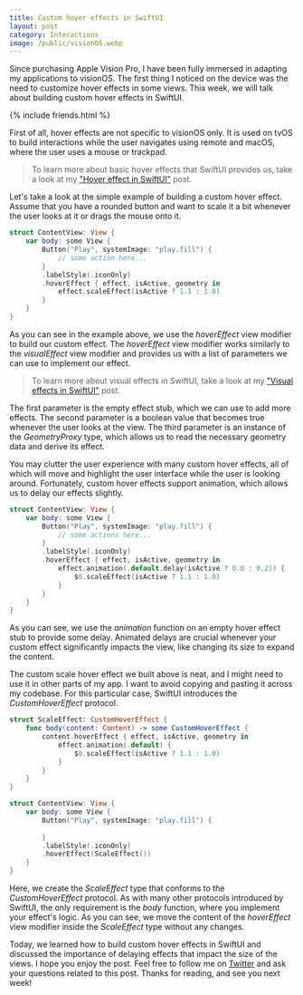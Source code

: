 ```yaml
---
title: Custom hover effects in SwiftUI
layout: post
category: Interactions
image: /public/visionOS.webp
---
```


Since purchasing Apple Vision Pro, I have been fully immersed in adapting my applications to visionOS. The first thing I noticed on the device was the need to customize hover effects in some views. This week, we will talk about building custom hover effects in SwiftUI.

{% include friends.html %}

First of all, hover effects are not specific to visionOS only. It is used on tvOS to build interactions while the user navigates using remote and macOS, where the user uses a mouse or trackpad.

> To learn more about basic hover effects that SwiftUI provides us, take a look at my ["Hover effect in SwiftUI"](/2020/03/25/hover-effect-in-swiftui/) post.

Let's take a look at the simple example of building a custom hover effect. Assume that you have a rounded button and want to scale it a bit whenever the user looks at it or drags the mouse onto it.

```swift
struct ContentView: View {
    var body: some View {
        Button("Play", systemImage: "play.fill") {
            // some action here...
        }
        .labelStyle(.iconOnly)
        .hoverEffect { effect, isActive, geometry in
            effect.scaleEffect(isActive ? 1.1 : 1.0)   
        }
    }
}
```

As you can see in the example above, we use the *hoverEffect* view modifier to build our custom effect. The *hoverEffect* view modifier works similarly to the *visualEffect* view modifier and provides us with a list of parameters we can use to implement our effect.

> To learn more about visual effects in SwiftUI, take a look at my ["Visual effects in SwiftUI"](/2023/11/07/visual-effects-in-swiftui/) post.

The first parameter is the empty effect stub, which we can use to add more effects. The second parameter is a boolean value that becomes true whenever the user looks at the view. The third parameter is an instance of the *GeometryProxy* type, which allows us to read the necessary geometry data and derive its effect.

You may clutter the user experience with many custom hover effects, all of which will move and highlight the user interface while the user is looking around. Fortunately, custom hover effects support animation, which allows us to delay our effects slightly.

```swift
struct ContentView: View {
    var body: some View {
        Button("Play", systemImage: "play.fill") {
            // some actions here...
        }
        .labelStyle(.iconOnly)
        .hoverEffect { effect, isActive, geometry in
            effect.animation(.default.delay(isActive ? 0.8 : 0.2)) {
                $0.scaleEffect(isActive ? 1.1 : 1.0)
            }
        }
    }
}
```

As you can see, we use the *animation* function on an empty hover effect stub to provide some delay. Animated delays are crucial whenever your custom effect significantly impacts the view, like changing its size to expand the content.

The custom scale hover effect we built above is neat, and I might need to use it in other parts of my app. I want to avoid copying and pasting it across my codebase. For this particular case, SwiftUI introduces the *CustomHoverEffect* protocol.

```swift
struct ScaleEffect: CustomHoverEffect {
    func body(content: Content) -> some CustomHoverEffect {
        content.hoverEffect { effect, isActive, geometry in
            effect.animation(.default) {
                $0.scaleEffect(isActive ? 1.1 : 1.0)
            }
        }
    }
}

struct ContentView: View {
    var body: some View {
        Button("Play", systemImage: "play.fill") {
            
        }
        .labelStyle(.iconOnly)
        .hoverEffect(ScaleEffect())
    }
}
```

Here, we create the *ScaleEffect* type that conforms to the *CustomHoverEffect* protocol. As with many other protocols introduced by SwiftUI, the only requirement is the *body* function, where you implement your effect's logic. As you can see, we move the content of the *hoverEffect* view modifier inside the *ScaleEffect* type without any changes.

Today, we learned how to build custom hover effects in SwiftUI and discussed the importance of delaying effects that impact the size of the views. I hope you enjoy the post. Feel free to follow me on [Twitter](https://twitter.com/mecid) and ask your questions related to this post. Thanks for reading, and see you next week!
